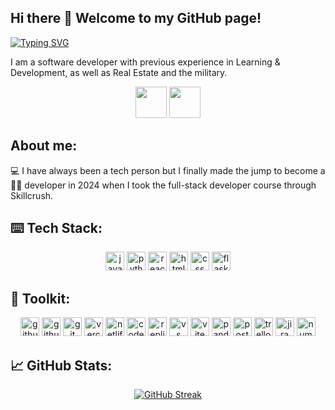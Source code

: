 ## Hi there 👋 Welcome to my GitHub page!

[![Typing SVG](https://readme-typing-svg.demolab.com?font=Fira+Code&duration=2000&pause=1000&width=435&lines=Front+end...;Back+end...;Full+Stack+Developer)](https://git.io/typing-svg)

I am a software developer with previous experience in Learning & Development, as well as Real Estate and the military.

<p align="center">
  <a href="https://www.linkedin.com/in/bryanhoyem" target="blank"><img src="https://github.com/user-attachments/assets/3c11c1f6-ee23-40ec-840c-8754e5d041e0" height=50 /></a>
  <a href="https://discord.com/channels/@bhoyem" target="blank"><img src="https://github.com/user-attachments/assets/9f8dfe59-6c76-474a-b368-dfc174bd7ad2" height=50 /></a>

</p>

## About me:

💻 I have always been a tech person but I finally made the jump to become a <br>
👨‍💻 developer in 2024 when I took the full-stack developer course through Skillcrush.

## ⌨️ Tech Stack:
<p align="center">
  <a href="#---"><img src="https://img.shields.io/badge/JavaScript-323330?style=for-the-badge&logo=javascript&logoColor=F7DF1E" height=30 alt="javascript" /></a>
  <a href="#---"><img src="https://img.shields.io/badge/Python-FFD43B?style=for-the-badge&logo=python&logoColor=blue" height=30 alt="python programming language" /></a>
  <a href="#---"><img src="https://img.shields.io/badge/React-20232A?style=for-the-badge&logo=react&logoColor=61DAFB" height = 30 alt="react.js" /></a>
  <a href="#---"><img src="https://img.shields.io/badge/HTML5-E34F26?style=for-the-badge&logo=html5&logoColor=white" height = 30 alt="html 5" /></a>
  <a href="#---"><img src="https://img.shields.io/badge/CSS3-1572B6?style=for-the-badge&logo=css3&logoColor=white" height = 30 alt="css" /></a>
  <a href="#---"><img src="https://img.shields.io/badge/Flask-000000?style=for-the-badge&logo=flask&logoColor=white" height = 30 alt="flask"/></a>
</p>

## 🧰 Toolkit:

<p align="center">
  <a href="#---"><img src="https://img.shields.io/badge/GitHub-100000?style=for-the-badge&logo=github&logoColor=white" height=30 alt="github" /></a>
  <a href="#---"><img src="https://img.shields.io/badge/GitHub%20Pages-222222?style=for-the-badge&logo=github%20Pages&logoColor=white" height = 30 alt="github pages" /></a>
  <a href="#---"><img src="https://img.shields.io/badge/GIT-E44C30?style=for-the-badge&logo=git&logoColor=white" height = 30 alt="git" /></a>
  <a href="#---"><img src="https://img.shields.io/badge/Vercel-000000?style=for-the-badge&logo=vercel&logoColor=white" height = 30 alt="vercel" /></a>
  <a href="#---"><img src="https://img.shields.io/badge/Netlify-00C7B7?style=for-the-badge&logo=netlify&logoColor=white" height = 30 alt = "netlify" /></a>
  <a href="#---"><img src="https://img.shields.io/badge/Codesandbox-000000?style=for-the-badge&logo=CodeSandbox&logoColor=white" height = 30 alt="code sandbox" /></a>
  <a href="#---"><img src="https://img.shields.io/badge/replit-667881?style=for-the-badge&logo=replit&logoColor=white" height = 30 alt="replit" /></a>
  <a href="#---"><img src="https://img.shields.io/badge/VSCode-0078D4?style=for-the-badge&logo=visual%20studio%20code&logoColor=white" height=30 alt="vs code" /></a>
  <a href="#---"><img src="https://img.shields.io/badge/Vite-B73BFE?style=for-the-badge&logo=vite&logoColor=FFD62E" height=30 alt="vite" /></a>
  <a href="#---"><img src="https://img.shields.io/badge/Pandas-2C2D72?style=for-the-badge&logo=pandas&logoColor=white" height=30 alt="pandas" /></a>
  <a href="#---"><img src="https://img.shields.io/badge/Postman-FF6C37?style=for-the-badge&logo=Postman&logoColor=white" height=30 alt="postman" /></a>
  <a href="#---"><img src="https://img.shields.io/badge/Trello-0052CC?style=for-the-badge&logo=trello&logoColor=white" height=30 alt="trello" /></a>
  <a href="#---"><img src="https://img.shields.io/badge/Jira-0052CC?style=for-the-badge&logo=Jira&logoColor=white" height=30 alt="jira" /></a>
  <a href="#---"><img src="https://img.shields.io/badge/Numpy-777BB4?style=for-the-badge&logo=numpy&logoColor=white" height=30 alt="numpy" /></a>
</p>

<p align="center">
   
</p>

## 📈 GitHub Stats:

<p align="center">
  <a href="https://git.io/streak-stats"><img src="https://github-readme-streak-stats-self-five.vercel.app?user=bhoyem&theme=react&hide_current_streak=true" alt="GitHub Streak" /></a>
</p>

<!--
**bhoyem/bhoyem** is a ✨ _special_ ✨ repository because its `README.md` (this file) appears on your GitHub profile.
-->
